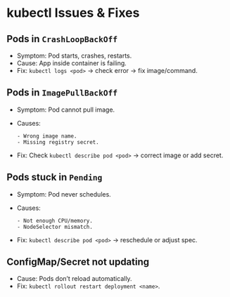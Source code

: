 # kubectl Issues & Fixes

## Pods in `CrashLoopBackOff`

- Symptom: Pod starts, crashes, restarts.
- Cause: App inside container is failing.
- Fix: `kubectl logs <pod>` → check error → fix image/command.

## Pods in `ImagePullBackOff`

- Symptom: Pod cannot pull image.
- Causes:

      - Wrong image name.
      - Missing registry secret.

- Fix: Check `kubectl describe pod <pod>` → correct image or add secret.

## Pods stuck in `Pending`

- Symptom: Pod never schedules.
- Causes:

      - Not enough CPU/memory.
      - NodeSelector mismatch.

- Fix: `kubectl describe pod <pod>` → reschedule or adjust spec.

## ConfigMap/Secret not updating

- Cause: Pods don’t reload automatically.
- Fix: `kubectl rollout restart deployment <name>`.
